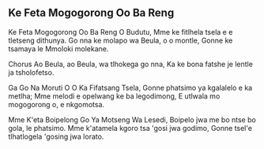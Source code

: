 ## Ke Feta Mogogorong Oo Ba Reng

Ke Feta Mogogorong Oo Ba Reng O Budutu,
Mme ke fitlhela tsela e e tletseng dithunya.
Go nna ke molapo wa Beula, o o montle,
Gonne ke tsamaya le Mmoloki molekane.

Chorus
Ao Beula, ao Beula, wa tlhokega go nna,
Ka ke bona fatshe je lentle ja tsholofetso.

Ga Go Na Moruti O O Ka Fifatsang Tsela,
Gonne phatsimo ya kgalalelo e ka metlha;
Mme melodi e opelwang ke ba legodimong,
E utlwala mo mogogorong o, e nkgomotsa.

Mme K'eta Boipelong Go Ya Motseng Wa Lesedi,
Boipelo jwa me bo ntse bo gola, le phatsimo.
Mme k'atamela kgoro tsa 'gosi jwa godimo,
Gonne tsel'e tlhatlogela 'gosing jwa lorato.


